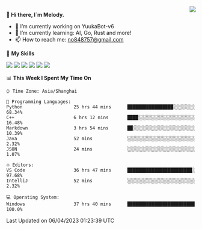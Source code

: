<a href="#">
  <img align="right" src="https://github-readme-stats.vercel.app/api?username=melodyyuuka&count_private=true&show_icons=true" />
</a>

**👋 Hi there, I`m Melody.**

- 🔭 I’m currently working on YuukaBot-v6
- 🌱 I’m currently learning: AI, Go, Rust and more!
- 📫 How to reach me: no848757@gmail.com

🌟 **My Skills** 

![](https://img.shields.io/badge/-Python-3e74a2?style=flat-square&logo=Python&logoColor=fff)
![](https://img.shields.io/badge/-Java-007396?style=flat-square&logo=OpenJDK&logoColor=fff)
![](https://img.shields.io/badge/-Node.js-339933?style=flat-square&logo=Node.js&logoColor=fff)
![](https://img.shields.io/badge/-Git-f05032?style=flat-square&logo=git&logoColor=fff)
![](https://img.shields.io/badge/-PostgreSQL-4169e1?style=flat-square&logo=PostgreSQL&logoColor=fff)
![](https://img.shields.io/badge/-VSCode-007acc?style=flat-square&logo=Visual-Studio-Code&logoColor=fff)


<!--START_SECTION:waka-->
📊 **This Week I Spent My Time On** 

```text
⌚︎ Time Zone: Asia/Shanghai

💬 Programming Languages: 
Python                   25 hrs 44 mins      █████████████████░░░░░░░░   68.34% 
C++                      6 hrs 12 mins       ████░░░░░░░░░░░░░░░░░░░░░   16.48% 
Markdown                 3 hrs 54 mins       ██░░░░░░░░░░░░░░░░░░░░░░░   10.39% 
Java                     52 mins             ░░░░░░░░░░░░░░░░░░░░░░░░░   2.32% 
JSON                     24 mins             ░░░░░░░░░░░░░░░░░░░░░░░░░   1.07%

🔥 Editors: 
VS Code                  36 hrs 47 mins      ████████████████████████░   97.68% 
IntelliJ                 52 mins             ░░░░░░░░░░░░░░░░░░░░░░░░░   2.32%

💻 Operating System: 
Windows                  37 hrs 40 mins      █████████████████████████   100.0%

```


 Last Updated on 06/04/2023 01:23:39 UTC
<!--END_SECTION:waka-->

